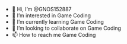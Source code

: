 - 👋 Hi, I’m @GNOS152887
- 👀 I’m interested in Game Coding
- 🌱 I’m currently learning Game Coding
- 💞️ I’m looking to collaborate on Game Coding
- 📫 How to reach me Game Coding

<!---
GNOS152887/GNOS152887 is a ✨ special ✨ repository because its `README.md` (this file) appears on your GitHub profile.
You can click the Preview link to take a look at your changes.
--->
